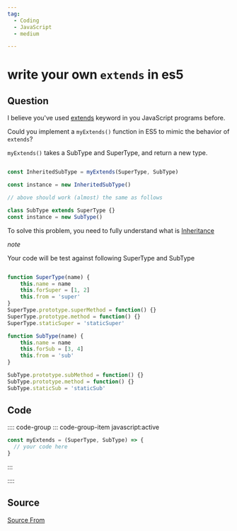 ```yaml
---
tag:
  - Coding
  - JavaScript
  - medium

---
```

  
# write your own `extends` in es5

## Question
I believe you've used [extends](https://developer.mozilla.org/en-US/docs/Web/JavaScript/Reference/Classes/extends) keyword in you JavaScript programs before.

Could you implement a `myExtends()` function in ES5 to mimic the behavior of `extends`?

`myExtends()` takes a SubType and SuperType, and return a new type.

```js

const InheritedSubType = myExtends(SuperType, SubType)

const instance = new InheritedSubType()

// above should work (almost) the same as follows

class SubType extends SuperType {}
const instance = new SubType()
```

To solve this problem, you need to fully understand what is [Inheritance](https://javascript.info/class-inheritance)

_note_

Your code will be test against following SuperType and SubType

```js

function SuperType(name) {
    this.name = name
    this.forSuper = [1, 2]
    this.from = 'super'
}
SuperType.prototype.superMethod = function() {}
SuperType.prototype.method = function() {}
SuperType.staticSuper = 'staticSuper'

function SubType(name) {
    this.name = name
    this.forSub = [3, 4]
    this.from = 'sub'
}

SubType.prototype.subMethod = function() {}
SubType.prototype.method = function() {}
SubType.staticSub = 'staticSub'
```

## Code
:::: code-group
::: code-group-item javascript:active
```javascript
const myExtends = (SuperType, SubType) => {
  // your code here
}
```
:::
    
::::



##  Source
[Source From](https://bigfrontend.dev/problem/write-your-own-extends-in-es5)

  